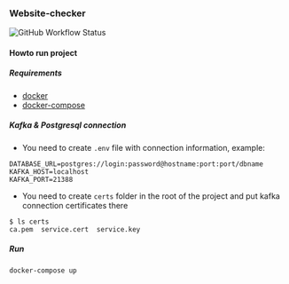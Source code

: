 ### Website-checker
![GitHub Workflow Status](https://img.shields.io/github/workflow/status/triklozoid/webchecker/Python%20application)


#### Howto run project

##### Requirements
- [docker](https://docs.docker.com/get-docker/)
- [docker-compose](https://docs.docker.com/compose/install/)

##### Kafka & Postgresql connection

- You need to create `.env` file with connection information, example:
```
DATABASE_URL=postgres://login:password@hostname:port:port/dbname
KAFKA_HOST=localhost
KAFKA_PORT=21388

```
- You need to create `certs` folder in the root of the project and put kafka connection certificates there
```
$ ls certs
ca.pem  service.cert  service.key
```

##### Run

```
docker-compose up
```

